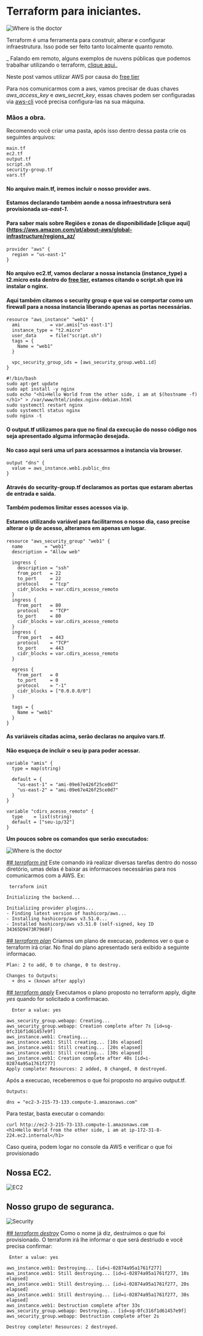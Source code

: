 # Terraform para iniciantes.
 ![Where is the doctor](/images/terraformicon.png)



Terraform é uma ferramenta para construir, alterar e configurar infraestrutura.
Isso pode ser feito tanto localmente quanto remoto.


_ Falando em remoto, alguns exemplos de nuvens públicas que podemos trabalhar utilizando o terraform, [clique aqui](https://registry.terraform.io/browse/providers)_

Neste post vamos utilizar AWS por causa do [free tier](https://aws.amazon.com/pt/free/?all-free-tier.sort-by=item.additionalFields.SortRank&all-free-tier.sort-order=asc&awsf.Free%20Tier%20Types=*all&awsf.Free%20Tier%20Categories=*all)

Para nos comunicarmos com a aws, vamos precisar de duas chaves _aws_access_key_ e _aws_secret_key_, essas chaves podem ser configuradas via [aws-cli](https://docs.aws.amazon.com/pt_br/cli/latest/userguide/install-cliv2.html)
você precisa configura-las na sua máquina.



### Mãos a obra.

Recomendo você criar uma pasta, após isso dentro dessa pasta crie os seguintes arquivos:

```
main.tf
ec2.tf
output.tf
script.sh
security-group.tf
vars.tf

```


#### No arquivo main.tf, iremos incluir o nosso provider aws.
#### Estamos declarando também aonde a nossa infraestrutura será provisionada _us-east-1_.
#### Para saber mais sobre Regiões e zonas de disponibilidade [clique aqui](https://aws.amazon.com/pt/about-aws/global-infrastructure/regions_az/

```
provider "aws" {
  region = "us-east-1"
}
```


#### No arquivo ec2.tf, vamos declarar a nossa instancia (instance_type) a t2.micro esta dentro do [free tier](https://aws.amazon.com/pt/free/?all-free-tier.sort-by=item.additionalFields.SortRank&all-free-tier.sort-order=asc&awsf.Free%20Tier%20Types=*all&awsf.Free%20Tier%20Categories=*all), estamos citando o script.sh que irá instalar o nginx.
#### Aqui também citamos o security group e que vai se comportar como um firewall para a nossa instancia liberando apenas as portas necessárias.


```
resource "aws_instance" "web1" {
  ami           = var.amis["us-east-1"]
  instance_type = "t2.micro"
  user_data     = file("script.sh")
  tags = {
    Name = "web1"
  }

  vpc_security_group_ids = [aws_security_group.web1.id]
}
```

```
#!/bin/bash
sudo apt-get update
sudo apt install -y nginx
sudo echo "<h1>Hello World from the other side, i am at $(hostname -f)</h1>" > /var/www/html/index.nginx-debian.html
sudo systemctl restart nginx
sudo systemctl status nginx
sudo nginx -t
```




#### O output.tf utilizamos para que no final da execução do nosso código nos seja apresentado alguma informação desejada.
#### No caso aqui será uma url para acessarmos a instancia via browser.

```
output "dns" {
  value = aws_instance.web1.public_dns
}
```

#### Através do security-group.tf declaramos as portas que estaram abertas de entrada e saida.
#### Também podemos limitar esses acessos via ip.
#### Estamos utilizando variável para facilitarmos o nosso dia, caso precise alterar o ip de acesso, alteramos em apenas um lugar.

```
resource "aws_security_group" "web1" {
  name        = "web1"
  description = "Allow web"

  ingress {
    description = "ssh"
    from_port   = 22
    to_port     = 22
    protocol    = "tcp"
    cidr_blocks = var.cdirs_acesso_remoto
  }
  ingress {
    from_port   = 80
    protocol    = "TCP"
    to_port     = 80
    cidr_blocks = var.cdirs_acesso_remoto
  }
  ingress {
    from_port   = 443
    protocol    = "TCP"
    to_port     = 443
    cidr_blocks = var.cdirs_acesso_remoto
  }

  egress {
    from_port   = 0
    to_port     = 0
    protocol    = "-1"
    cidr_blocks = ["0.0.0.0/0"]
  }

  tags = {
    Name = "web1"
  }
}
```

#### As variáveis citadas acima, serão declaras no arquivo vars.tf.
#### Não esqueça de incluir o seu ip para poder acessar.

```
variable "amis" {
  type = map(string)

  default = {
    "us-east-1" = "ami-09e67e426f25ce0d7"
    "us-east-2" = "ami-09e67e426f25ce0d7"
  }
}

variable "cdirs_acesso_remoto" {
  type    = list(string)
  default = ["seu-ip/32"]
}
```

**Um poucos sobre os comandos que serão executados:**

![Where is the doctor](images/terraformcycle.png)


_[## terraform init](https://www.terraform.io/docs/cli/commands/init.html)_
Este comando irá realizar diversas tarefas dentro do nosso diretório, umas delas é baixar as informacoes necessárias para nos comunicarmos com a AWS.
Ex:
```
 terraform init

Initializing the backend...

Initializing provider plugins...
- Finding latest version of hashicorp/aws...
- Installing hashicorp/aws v3.51.0...
- Installed hashicorp/aws v3.51.0 (self-signed, key ID 34365D9473R7968F)
```




_[## terraform plan](https://www.terraform.io/docs/cli/commands/plan.html)_
Criamos um plano de execucao, podemos ver o que o terraform irá criar.
No final do plano apresentado será exibido a seguinte informacao.
```
Plan: 2 to add, 0 to change, 0 to destroy.

Changes to Outputs:
  + dns = (known after apply)
```

_[## terraform apply](https://www.terraform.io/docs/cli/commands/apply.html)_
Executamos o plano proposto no terraform apply, digite _yes_ quando for solicitado a confirmacao.

```
  Enter a value: yes

aws_security_group.webapp: Creating...
aws_security_group.webapp: Creation complete after 7s [id=sg-0fc316f1d61457e9f]
aws_instance.web1: Creating...
aws_instance.web1: Still creating... [10s elapsed]
aws_instance.web1: Still creating... [20s elapsed]
aws_instance.web1: Still creating... [30s elapsed]
aws_instance.web1: Creation complete after 40s [id=i-02874a95a1761f277]
Apply complete! Resources: 2 added, 0 changed, 0 destroyed.
```

Após a execucao, receberemos o que foi proposto no arquivo output.tf.

```
Outputs:

dns = "ec2-3-215-73-133.compute-1.amazonaws.com"
```

Para testar, basta executar o comando:

```
curl http://ec2-3-215-73-133.compute-1.amazonaws.com
<h1>Hello World from the other side, i am at ip-172-31-8-224.ec2.internal</h1>
```
Caso queira, podem logar no console da AWS e verificar o que foi provisionado

## Nossa EC2.
![EC2](/images/ec2.png)


## Nosso grupo de seguranca.
![Security](/images/security_group.png)


_[## terraform destroy](https://www.terraform.io/docs/cli/commands/destroy.html)_
Como o nome já diz, destruimos o que foi provisionado.
O terraform irá lhe informar o que será destriudo e você precisa confirmar:

```
 Enter a value: yes

aws_instance.web1: Destroying... [id=i-02874a95a1761f277]
aws_instance.web1: Still destroying... [id=i-02874a95a1761f277, 10s elapsed]
aws_instance.web1: Still destroying... [id=i-02874a95a1761f277, 20s elapsed]
aws_instance.web1: Still destroying... [id=i-02874a95a1761f277, 30s elapsed]
aws_instance.web1: Destruction complete after 33s
aws_security_group.webapp: Destroying... [id=sg-0fc316f1d61457e9f]
aws_security_group.webapp: Destruction complete after 2s

Destroy complete! Resources: 2 destroyed.
```





